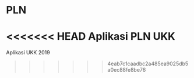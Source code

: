 # PLN
<<<<<<< HEAD
Aplikasi PLN UKK
=======
Aplikasi UKK 2019
>>>>>>> 4eab7c1caadbc2a485ea9025db5a0ec88fe8be76
